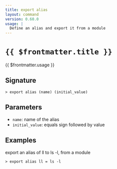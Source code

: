 ```yaml
---
title: export alias
layout: command
version: 0.60.0
usage: |
  Define an alias and export it from a module
---
```


# `{{ $frontmatter.title }}`

<div style='white-space: pre-wrap;'>{{ $frontmatter.usage }}</div>

## Signature

```> export alias (name) (initial_value)```

## Parameters

 -  `name`: name of the alias
 -  `initial_value`: equals sign followed by value

## Examples

export an alias of ll to ls -l, from a module
```shell
> export alias ll = ls -l
```
